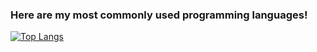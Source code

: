 ### Here are my most commonly used programming languages!

[![Top Langs](https://github-readme-stats.vercel.app/api/top-langs/?username=ProgrammingDump&layout=donut)](https://github.com/anuraghazra/github-readme-stats)

<!--
**ProgrammingDump/ProgrammingDump** is a ✨ _special_ ✨ repository because its `README.md` (this file) appears on your GitHub profile.

Here are some ideas to get you started:

- 🔭 I’m currently working on ...
- 🌱 I’m currently learning ...
- 👯 I’m looking to collaborate on ...
- 🤔 I’m looking for help with ...
- 💬 Ask me about ...
- 📫 How to reach me: ...
- 😄 Pronouns: ...
- ⚡ Fun fact: ...
-->
